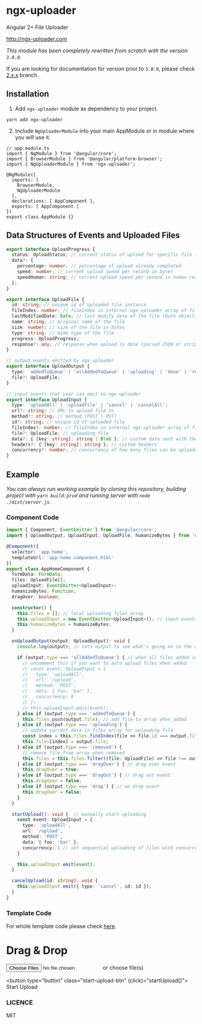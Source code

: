 # ngx-uploader

Angular 2+ File Uploader

http://ngx-uploader.com

*This module has been completely rewritten from scratch with the version `3.0.0`.*

If you are looking for documentation for version prior to `3.0.0`, please check [2.x.x](https://github.com/jkuri/ngx-uploader/tree/2.x.x) branch.

## Installation

1. Add `ngx-uploader` module as dependency to your project.

```
yarn add ngx-uploader
```

2. Include `NgUploaderModule` into your main AppModule or in module where you will use it.

```
// app.module.ts
import { NgModule } from '@angular/core';
import { BrowserModule } from '@angular/platform-browser';
import { NgUploaderModule } from 'ngx-uploader';

@NgModule({
  imports: [
    BrowserModule,
    NgUploaderModule
  ],
  declarations: [ AppComponent ],
  exports: [ AppComponent ]
})
export class AppModule {}
```

## Data Structures of Events and Uploaded Files

```ts
export interface UploadProgress {
  status: UploadStatus; // current status of upload for specific file (Queue | Uploading | Done | Canceled)
  data?: {
    percentage: number; // percentage of upload already completed
    speed: number; // current upload speed per second in bytes
    speedHuman: string; // current upload speed per second in human readable form
  };
}

export interface UploadFile {
  id: string; // unique id of uploaded file instance
  fileIndex: number; // fileIndex in internal ngx-uploader array of files
  lastModifiedDate: Date; // last modify date of the file (Date object)
  name: string; // original name of the file
  size: number; // size of the file in bytes
  type: string; // mime type of the file
  progress: UploadProgress;
  response?: any; // response when upload is done (parsed JSON or string)
}

// output events emitted by ngx-uploader
export interface UploadOutput {
  type: 'addedToQueue' | 'allAddedToQueue' | 'uploading' | 'done' | 'removed' | 'start' | 'cancelled' | 'dragOver' | 'dragOut' | 'drop';
  file?: UploadFile;
}

// input events that user can emit to ngx-uploader
export interface UploadInput {
  type: 'uploadAll' | 'uploadFile' | 'cancel' | 'cancelAll';
  url?: string; // URL to upload file to
  method?: string; // method (POST | PUT)
  id?: string; // unique id of uploaded file
  fileIndex?: number; // fileIndex in internal ngx-uploader array of files
  file?: UploadFile; // uploading file
  data?: { [key: string]: string | Blob }; // custom data sent with the file
  headers?: { [key: string]: string }; // custom headers
  concurrency?: number; // concurrency of how many files can be uploaded in parallel (default is 0 which means unlimited)
}
```

## Example

*You can always run working example by cloning this repository, building project with `yarn build:prod` and running server with `node ./dist/server.js`.*

### Component Code

```ts
import { Component, EventEmitter } from '@angular/core';
import { UploadOutput, UploadInput, UploadFile, humanizeBytes } from 'ngx-uploader';

@Component({
  selector: 'app-home',
  templateUrl: 'app-home.component.html'
})
export class AppHomeComponent {
  formData: FormData;
  files: UploadFile[];
  uploadInput: EventEmitter<UploadInput>;
  humanizeBytes: Function;
  dragOver: boolean;

  constructor() {
    this.files = []; // local uploading files array
    this.uploadInput = new EventEmitter<UploadInput>(); // input events, we use this to emit data to ngx-uploader
    this.humanizeBytes = humanizeBytes;
  }

  onUploadOutput(output: UploadOutput): void {
    console.log(output); // lets output to see what's going on in the console

    if (output.type === 'allAddedToQueue') { // when all files added in queue
      // uncomment this if you want to auto upload files when added
      // const event: UploadInput = {
      //   type: 'uploadAll',
      //   url: '/upload',
      //   method: 'POST',
      //   data: { foo: 'bar' },
      //   concurrency: 0
      // };
      // this.uploadInput.emit(event);
    } else if (output.type === 'addedToQueue') {
      this.files.push(output.file); // add file to array when added
    } else if (output.type === 'uploading') {
      // update current data in files array for uploading file
      const index = this.files.findIndex(file => file.id === output.file.id);
      this.files[index] = output.file;
    } else if (output.type === 'removed') {
      // remove file from array when removed
      this.files = this.files.filter((file: UploadFile) => file !== output.file);
    } else if (output.type === 'dragOver') { // drag over event
      this.dragOver = true;
    } else if (output.type === 'dragOut') { // drag out event
      this.dragOver = false;
    } else if (output.type === 'drop') { // on drop event
      this.dragOver = false;
    }
  }

  startUpload(): void {  // manually start uploading
    const event: UploadInput = {
      type: 'uploadAll',
      url: '/upload',
      method: 'POST',
      data: { foo: 'bar' },
      concurrency: 1 // set sequential uploading of files with concurrency 1
    }

    this.uploadInput.emit(event);
  }

  cancelUpload(id: string): void {
    this.uploadInput.emit({ type: 'cancel', id: id });
  }
}
```

### Template Code

For whole template code please check [here](https://github.com/jkuri/ngx-uploader/tree/master/src/app/components/app-home/app-home.component.html).

<div class="drop-container" ngFileDrop (uploadOutput)="onUploadOutput($event)" [uploadInput]="uploadInput" [ngClass]="{ 'is-drop-over': dragOver }">
  <h1>Drag & Drop</h1>
</div>

<label class="upload-button">
  <input type="file" ngFileSelect (uploadOutput)="onUploadOutput($event)" [uploadInput]="uploadInput" multiple>
  or choose file(s)
</label>

<button type="button" class="start-upload-btn" (click)="startUpload()">
  Start Upload
</button>

### LICENCE

MIT
